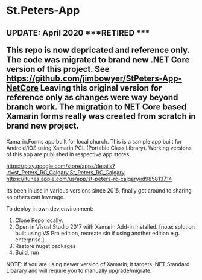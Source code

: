# St.Peters-App
UPDATE: April 2020 ***RETIRED *** <p/>
This repo is now depricated and reference only. The code was migrated to brand new .NET Core version of this project. See https://github.com/jimbowyer/StPeters-App-NetCore Leaving this original version for reference only as changes were way beyond branch work. The migration to NET Core based Xamarin forms really was created from scratch in brand new project.
------------------------------------------------------------------------------
Xamarin.Forms app built for local church. This is a sample app built for Android/iOS using Xamarin PCL (Portable Class Library). Working versions of this app are published in respective app stores:

https://play.google.com/store/apps/details?id=st_Peters_RC_Calgary.St_Peters_RC_Calgary <br/>
https://itunes.apple.com/us/app/st-peters-rc-calgary/id985813714

Its been in use in various versions since 2015, finally got around to sharing so others can leverage.

To deploy in own dev environment:
1. Clone Repo locally.
2. Open in Visual Studio 2017 with Xamarin Add-in installed. 
     [note: solution built using VS Pro edition, recreate sln if using another edition e.g. enterprise.]
2. Restore nuget packages
3. Build, run 

NOTE: if you are using newer version of Xamarin, it targets .NET Standard Libarary and will require you to manually upgrade/migrate. 
